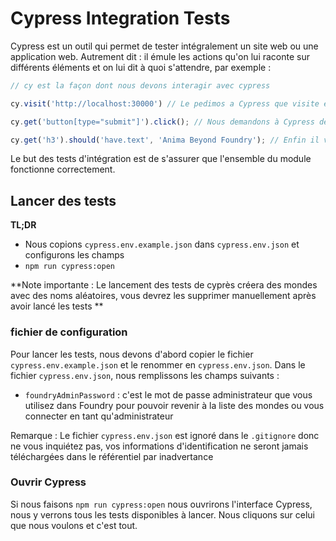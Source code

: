 # Cypress Integration Tests

Cypress est un outil qui permet de tester intégralement un site web ou une application web. Autrement dit : il émule les actions qu'on lui raconte sur différents éléments et on lui dit à quoi s'attendre, par exemple : 

```js
// cy est la façon dont nous devons interagir avec cypress 

cy.visit('http://localhost:30000') // Le pedimos a Cypress que visite esa URL, la cual contiene la interfaz Foundry

cy.get('button[type="submit"]').click(); // Nous demandons à Cypress de visiter cette URL, qui contient l'interface Foundry 

cy.get('h3').should('have.text', 'Anima Beyond Foundry'); // Enfin il vérifie qu'un H3 contient un nom donné 
```

Le but des tests d'intégration est de s'assurer que l'ensemble du module fonctionne correctement.

## Lancer des tests 

**TL;DR**

- Nous copions `cypress.env.example.json` dans `cypress.env.json` et configurons les champs 
- `npm run cypress:open`

**Note importante : Le lancement des tests de cyprès créera des mondes avec des noms aléatoires, vous devrez les supprimer manuellement après avoir lancé les tests **

### fichier de configuration

Pour lancer les tests, nous devons d'abord copier le fichier `cypress.env.example.json` et le renommer en `cypress.env.json`. Dans le fichier `cypress.env.json`, nous remplissons les champs suivants :

- `foundryAdminPassword` : c'est le mot de passe administrateur que vous utilisez dans Foundry pour pouvoir revenir à la liste des mondes ou vous connecter en tant qu'administrateur 

Remarque : Le fichier `cypress.env.json` est ignoré dans le `.gitignore` donc ne vous inquiétez pas, vos informations d'identification ne seront jamais téléchargées dans le référentiel par inadvertance 

### Ouvrir Cypress

Si nous faisons `npm run cypress:open` nous ouvrirons l'interface Cypress, nous y verrons tous les tests disponibles à lancer. Nous cliquons sur celui que nous voulons et c'est tout. 

